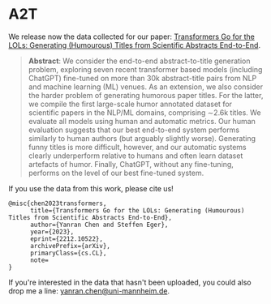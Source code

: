 # A2T

We release now the data collected for our paper: [Transformers Go for the LOLs: Generating (Humourous) Titles from Scientific Abstracts End-to-End](https://arxiv.org/abs/2212.10522).

> **Abstract**: 
> We consider the end-to-end abstract-to-title
generation problem, exploring seven recent
transformer based models (including ChatGPT)
fine-tuned on more than 30k abstract-title pairs
from NLP and machine learning (ML) venues.
As an extension, we also consider the harder
problem of generating humorous paper titles.
For the latter, we compile the first large-scale
humor annotated dataset for scientific papers
in the NLP/ML domains, comprising ∼2.6k
titles. We evaluate all models using human
and automatic metrics. Our human evaluation
suggests that our best end-to-end system performs similarly to human authors (but arguably
slightly worse). Generating funny titles is more
difficult, however, and our automatic systems
clearly underperform relative to humans and
often learn dataset artefacts of humor. Finally,
ChatGPT, without any fine-tuning, performs on
the level of our best fine-tuned system.


If you use the data from this work, please cite us!
```bigquery
@misc{chen2023transformers,
      title={Transformers Go for the LOLs: Generating (Humourous) Titles from Scientific Abstracts End-to-End}, 
      author={Yanran Chen and Steffen Eger},
      year={2023},
      eprint={2212.10522},
      archivePrefix={arXiv},
      primaryClass={cs.CL},
      note=
}
```

If you're interested in the data that hasn't been uploaded, you could also drop me a line: [yanran.chen@uni-mannheim.de](mailto:yanran.chen@uni-mannheim.de).

